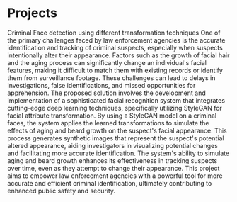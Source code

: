 # Projects
Criminal Face detection using different transformation techniques 
One of the primary challenges faced by law enforcement agencies is the accurate identification and tracking of criminal suspects, especially when suspects intentionally alter their appearance. Factors such as the growth of facial hair and the aging process can significantly change an individual's facial features, making it difficult to match them with existing records or identify them from surveillance footage. These challenges can lead to delays in investigations, false identifications, and missed opportunities for apprehension. 
The proposed solution involves the development and implementation of a sophisticated facial recognition system that integrates cutting-edge deep learning techniques, specifically utilizing StyleGAN for facial attribute transformation. By using a StyleGAN model on a criminal faces, the system  applies the learned transformations to simulate the effects of aging and beard growth on the suspect's facial appearance. This process generates synthetic images that represent the suspect's potential altered appearance, aiding investigators in visualizing potential changes and facilitating more accurate identification.
The system's ability to simulate aging and beard growth enhances its effectiveness in tracking suspects over time, even as they attempt to change their appearance.
This project aims to empower law enforcement agencies with a powerful tool for more accurate and efficient criminal identification, ultimately contributing to enhanced public safety and security.
